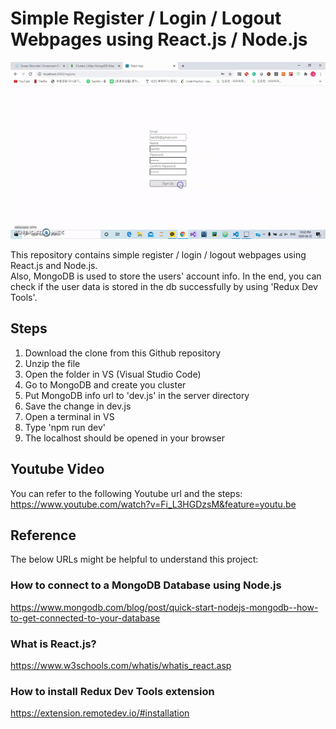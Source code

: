 # Simple Register / Login / Logout Webpages using React.js / Node.js

![](react-register-login.gif) <br />

This repository contains simple register / login / logout webpages using React.js and Node.js. <br />
Also, MongoDB is used to store the users' account info. In the end, you can check if the user data is stored in the db successfully by using 'Redux Dev Tools'.

## Steps
1. Download the clone from this Github repository
2. Unzip the file
3. Open the folder in VS (Visual Studio Code)
4. Go to MongoDB and create you cluster
5. Put MongoDB info url to 'dev.js' in the server directory
6. Save the change in dev.js
7. Open a terminal in VS
8. Type 'npm run dev'
9. The localhost should be opened in your browser

## Youtube Video
You can refer to the following Youtube url and the steps: <br/>
https://www.youtube.com/watch?v=Fi_L3HGDzsM&feature=youtu.be

## Reference
The below URLs might be helpful to understand this project:

### How to connect to a MongoDB Database using Node.js
https://www.mongodb.com/blog/post/quick-start-nodejs-mongodb--how-to-get-connected-to-your-database

### What is React.js?
https://www.w3schools.com/whatis/whatis_react.asp

### How to install Redux Dev Tools extension
https://extension.remotedev.io/#installation


